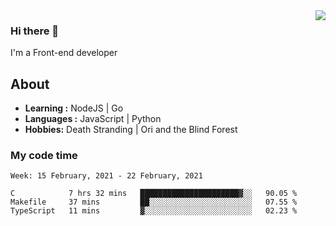 <img align='right' src="https://github-readme-stats.vercel.app/api?username=strugglebak&show_icons=true">

### Hi there 👋

I'm a Front-end developer

## About

-  **Learning :** NodeJS | Go
-  **Languages :** JavaScript | Python
-  **Hobbies:** Death Stranding | Ori and the Blind Forest

### My code time

<!--START_SECTION:waka-->
```text
Week: 15 February, 2021 - 22 February, 2021

C            7 hrs 32 mins   ██████████████████████▓░░   90.05 % 
Makefile     37 mins         ██░░░░░░░░░░░░░░░░░░░░░░░   07.55 % 
TypeScript   11 mins         ▓░░░░░░░░░░░░░░░░░░░░░░░░   02.23 % 
```
<!--END_SECTION:waka-->
